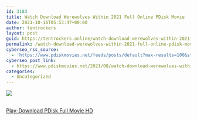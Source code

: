 ```yaml
---
id: 3183
title: Watch Download Werewolves Within 2021 Full Online PDisk Movie
date: 2021-10-16T05:53:47+00:00
author: tentrockers
layout: post
guid: https://tentrockers.online/watch-download-werewolves-within-2021-full-online-pdisk-movie/
permalink: /watch-download-werewolves-within-2021-full-online-pdisk-movie/
cyberseo_rss_source:
  - 'https://www.pdiskmovies.net/feeds/posts/default?max-results=100&start-index=1001'
cyberseo_post_link:
  - https://www.pdiskmovies.net/2021/08/watch-download-werewolves-within-2021.html
categories:
  - Uncategorized
---
```

<div>
  <img src="https://1.bp.blogspot.com/-8yc1zh56yiY/YRkVIzhJAUI/AAAAAAAAaZY/wtnoXBlXc3UrjqXLiGtRHedyn8BPVxaiQCLcBGAsYHQ/w270-h400/Watch%2BDownload%2BWerewolves%2BWithin%2B2021%2BFull%2BOnline%2BPDisk%2BMovie.jpg" class="ff-og-image-inserted" />
</div>

  
<a href="https://www.cofilink.com/share-video?videoid=nv2is5000qy0" target="popup" onclick="window.open('https://www.cofilink.com/share-video?videoid=nv2is5000qy0','popup','width=600,height=600'); return false;" rel="noopener"><br /> Play-Download PDisk Full Movie HD<br /> </a>